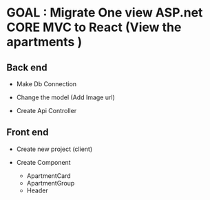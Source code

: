 # GOAL : Migrate One view ASP.net CORE MVC to React (View the apartments )

## Back end 
- Make Db Connection 

- Change the model (Add Image url)

- Create Api Controller 

## Front end 
- Create new project (client)

- Create Component 
  * ApartmentCard
  * ApartmentGroup
  * Header  

